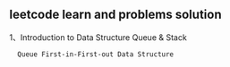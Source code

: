 ## leetcode learn and problems solution
1、Introduction to Data Structure Queue & Stack

      Queue First-in-First-out Data Structure

